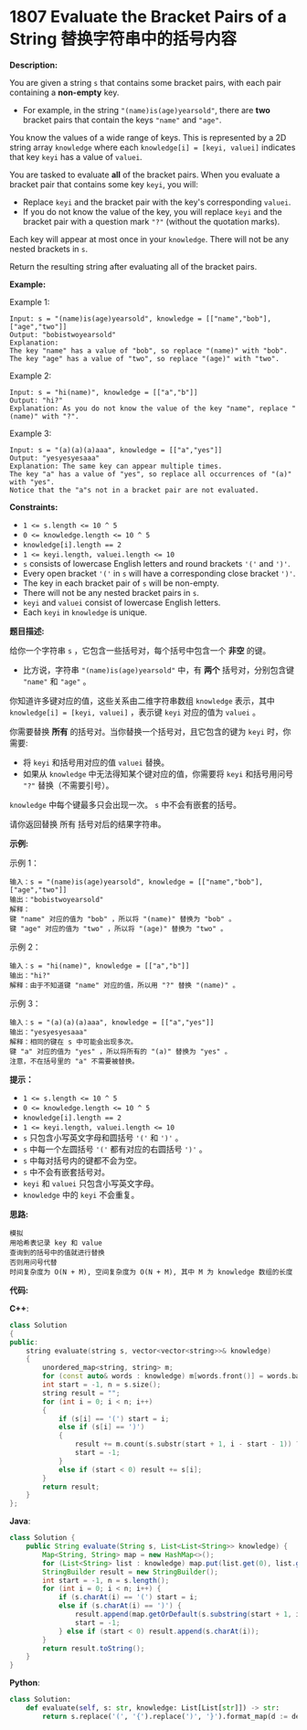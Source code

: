 # 1807 Evaluate the Bracket Pairs of a String 替换字符串中的括号内容

__Description:__

You are given a string `s` that contains some bracket pairs, with each pair containing a __non-empty__ key.

- For example, in the string `"(name)is(age)yearsold"`, there are __two__ bracket pairs that contain the keys `"name"` and `"age"`.

You know the values of a wide range of keys. This is represented by a 2D string array `knowledge` where each `knowledge[i] = [keyi, valuei]` indicates that key `keyi` has a value of `valuei`.

You are tasked to evaluate __all__ of the bracket pairs. When you evaluate a bracket pair that contains some key `keyi`, you will:

- Replace `keyi` and the bracket pair with the key's corresponding `valuei`.
- If you do not know the value of the key, you will replace `keyi` and the bracket pair with a question mark `"?"` (without the quotation marks).

Each key will appear at most once in your `knowledge`. There will not be any nested brackets in `s`.

Return the resulting string after evaluating all of the bracket pairs.

__Example:__

Example 1:

```text
Input: s = "(name)is(age)yearsold", knowledge = [["name","bob"],["age","two"]]
Output: "bobistwoyearsold"
Explanation:
The key "name" has a value of "bob", so replace "(name)" with "bob".
The key "age" has a value of "two", so replace "(age)" with "two".
```

Example 2:

```text
Input: s = "hi(name)", knowledge = [["a","b"]]
Output: "hi?"
Explanation: As you do not know the value of the key "name", replace "(name)" with "?".
```

Example 3:

```text
Input: s = "(a)(a)(a)aaa", knowledge = [["a","yes"]]
Output: "yesyesyesaaa"
Explanation: The same key can appear multiple times.
The key "a" has a value of "yes", so replace all occurrences of "(a)" with "yes".
Notice that the "a"s not in a bracket pair are not evaluated.
```

__Constraints:__

- `1 <= s.length <= 10 ^ 5`
- `0 <= knowledge.length <= 10 ^ 5`
- `knowledge[i].length == 2`
- `1 <= keyi.length, valuei.length <= 10`
- `s` consists of lowercase English letters and round brackets `'('` and `')'`.
- Every open bracket `'('` in `s` will have a corresponding close bracket `')'`.
- The key in each bracket pair of `s` will be non-empty.
- There will not be any nested bracket pairs in `s`.
- `keyi` and `valuei` consist of lowercase English letters.
- Each `keyi` in `knowledge` is unique.

__题目描述:__

给你一个字符串 `s` ，它包含一些括号对，每个括号中包含一个 __非空__ 的键。

- 比方说，字符串 `"(name)is(age)yearsold"` 中，有 __两个__ 括号对，分别包含键 `"name"` 和 `"age"` 。

你知道许多键对应的值，这些关系由二维字符串数组 `knowledge` 表示，其中 `knowledge[i] = [keyi, valuei]` ，表示键 `keyi` 对应的值为 `valuei` 。

你需要替换 __所有__ 的括号对。当你替换一个括号对，且它包含的键为 `keyi` 时，你需要:

- 将 `keyi` 和括号用对应的值 `valuei` 替换。
- 如果从 `knowledge` 中无法得知某个键对应的值，你需要将 `keyi` 和括号用问号 `"?"` 替换（不需要引号）。

`knowledge` 中每个键最多只会出现一次。 `s` 中不会有嵌套的括号。

请你返回替换 所有 括号对后的结果字符串。

__示例:__

示例 1：

```text
输入：s = "(name)is(age)yearsold", knowledge = [["name","bob"],["age","two"]]
输出："bobistwoyearsold"
解释：
键 "name" 对应的值为 "bob" ，所以将 "(name)" 替换为 "bob" 。
键 "age" 对应的值为 "two" ，所以将 "(age)" 替换为 "two" 。
```

示例 2：

```text
输入：s = "hi(name)", knowledge = [["a","b"]]
输出："hi?"
解释：由于不知道键 "name" 对应的值，所以用 "?" 替换 "(name)" 。
```

示例 3：

```text
输入：s = "(a)(a)(a)aaa", knowledge = [["a","yes"]]
输出："yesyesyesaaa"
解释：相同的键在 s 中可能会出现多次。
键 "a" 对应的值为 "yes" ，所以将所有的 "(a)" 替换为 "yes" 。
注意，不在括号里的 "a" 不需要被替换。
```

__提示：__

- `1 <= s.length <= 10 ^ 5`
- `0 <= knowledge.length <= 10 ^ 5`
- `knowledge[i].length == 2`
- `1 <= keyi.length, valuei.length <= 10`
- `s` 只包含小写英文字母和圆括号 `'('` 和 `')'` 。
- `s` 中每一个左圆括号 `'('` 都有对应的右圆括号 `')'` 。
- `s` 中每对括号内的键都不会为空。
- `s` 中不会有嵌套括号对。
- `keyi` 和 `valuei` 只包含小写英文字母。
- `knowledge` 中的 `keyi` 不会重复。

__思路:__

```text
模拟
用哈希表记录 key 和 value
查询到的括号中的值就进行替换
否则用问号代替
时间复杂度为 O(N + M), 空间复杂度为 O(N + M), 其中 M 为 knowledge 数组的长度
```

__代码:__

__C++__:

```C++
class Solution 
{
public:
    string evaluate(string s, vector<vector<string>>& knowledge) 
    {
        unordered_map<string, string> m;
        for (const auto& words : knowledge) m[words.front()] = words.back();
        int start = -1, n = s.size();
        string result = "";
        for (int i = 0; i < n; i++)
        {
            if (s[i] == '(') start = i;
            else if (s[i] == ')')
            {
                result += m.count(s.substr(start + 1, i - start - 1)) ? m[s.substr(start + 1, i - start - 1)] : "?";
                start = -1;
            }
            else if (start < 0) result += s[i];
        }
        return result;
    }
};
```

__Java__:

```Java
class Solution {
    public String evaluate(String s, List<List<String>> knowledge) {
        Map<String, String> map = new HashMap<>();
        for (List<String> list : knowledge) map.put(list.get(0), list.get(1));
        StringBuilder result = new StringBuilder();
        int start = -1, n = s.length();
        for (int i = 0; i < n; i++) {
            if (s.charAt(i) == '(') start = i;
            else if (s.charAt(i) == ')') {
                result.append(map.getOrDefault(s.substring(start + 1, i), "?"));
                start = -1;
            } else if (start < 0) result.append(s.charAt(i));
        }
        return result.toString();
    }
}
```

__Python__:

```Python
class Solution:
    def evaluate(self, s: str, knowledge: List[List[str]]) -> str:
        return s.replace('(', '{').replace(')', '}').format_map(d := defaultdict(lambda: '?', knowledge))
```
